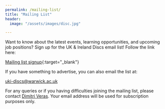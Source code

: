 ```yaml
---
permalink: /mailing-list/
title: "Mailing List"
header:
  image: "/assets/images/disc.jpg"

---
```



Want to know about the latest events, learning opportunities, and upcoming job positions? Sign up for the UK & Ireland Discs email list! Follow the link here:

[Mailing list signup](https://warwick.ac.uk/fac/sci/physics/research/astro/research/discs/uki-discs/){:target="_blank"}

If you have something to advertise, you can also email the list at:

[uki-discs@warwick.ac.uk](mailto:uki-discs@listserv.csv.warwick.ac.uk)

For any queries or if you having difficulties joining the mailing list, please contact [Dimitri Veras](https://warwick.ac.uk/fac/sci/physics/research/astro/people/veras/). Your email address will be used for subscription purposes only.
